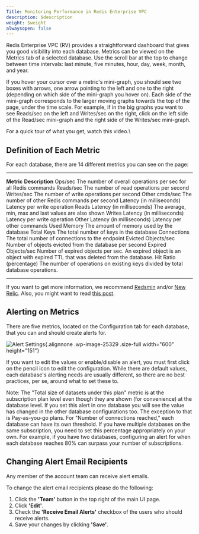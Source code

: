 ```yaml
---
Title: Monitoring Performance in Redis Enterprise VPC
description: $description
weight: $weight
alwaysopen: false
---
```

Redis Enterprise VPC (RV) provides a straightforward dashboard that
gives you good visibility into each database. Metrics can be viewed on
the Metrics tab of a selected database. Use the scroll bar at the top to
change between time intervals: last minute, five minutes, hour, day,
week, month, and year.

If you hover your cursor over a metric's mini-graph, you should see two
boxes with arrows, one arrow pointing to the left and one to the right
(depending on which side of the mini-graph you hover on). Each side of
the mini-graph corresponds to the larger moving graphs towards the top
of the page, under the time scale. For example, if in the big graphs you
want to see Reads/sec on the left and Writes/sec on the right, click on
the left side of the Read/sec mini-graph and the right side of the
Writes/sec mini-graph.

For a quick tour of what you get, watch this video.\

Definition of Each Metric
-------------------------

For each database, there are 14 different metrics you can see on the
page:

  ---------------------------------- ------------------------------------------------------------------------------------------------------------------------
  **Metric**                         **Description**
  Ops/sec                            The number of overall operations per sec for all Redis commands
  Reads/sec                          The number of read operations per second
  Writes/sec                         The number of write operations per second
  Other cmds/sec                     The number of other Redis commands per second
  Latency (in milliseconds)          Latency per write operation
  Reads Latency (in milliseconds)    The average, min, max and last values are also shown
  Writes Latency (in milliseconds)   Latency per write operation
  Other Latency (in milliseconds)    Latency per other commands
  Used Memory                        The amount of memory used by the database
  Total Keys                         The total number of keys in the database
  Connections                        The total number of connections to the endpoint
  Evicted Objects/sec                Number of objects evicted from the database per second
  Expired Objects/sec                Number of expired objects per sec. An expired object is an object with expired TTL that was deleted from the database.
  Hit Ratio (percentage)             The number of operations on existing keys divided by total database operations.
  ---------------------------------- ------------------------------------------------------------------------------------------------------------------------

If you want to get more information, we recommend
[Redsmin](https://www.redsmin.com/) and/or [New
Relic](https://newrelic.com/plugins/poison-pen-llc/28). Also, you might
want to read [this
post](/blog/secure-redis-ssl-added-to-redsmin-and-clients).

Alerting on Metrics
-------------------

There are five metrics, located on the Configuration tab for each
database, that you can and should create alerts for.

![Alert
Settings](/wp-content/uploads/2017/02/alert_settings-2.png){.alignnone
.wp-image-25329 .size-full width="600" height="151"}

If you want to edit the values or enable/disable an alert, you must
first click on the pencil icon to edit the configuration. While there
are default values, each database's alerting needs are usually
different, so there are no best practices, per se, around what to set
these to.

Note: The "Total size of datasets under this plan" metric is at the
subscription plan level even though they are shown (for convenience) at
the database level. If you set this alert in one database you will see
the value has changed in the other database configurations too. The
exception to that is Pay-as-you-go plans. For "Number of connections
reached," each database can have its own threshold. If you have multiple
databases on the same subscription, you need to set this percentage
appropriately on your own. For example, if you have two databases,
configuring an alert for when each database reaches 80% can surpass your
number of subscriptions.

Changing Alert Email Recipients
-------------------------------

Any member of the account team can receive alert emails.

To change the alert email recipients please do the following:

1.  Click the **'Team'** button in the top right of the main UI page.
2.  Click **'Edit'**.
3.  Check the **'Receive Email Alerts'** checkbox of the users who
    should receive alerts.
4.  Save your changes by clicking **'Save'**.
